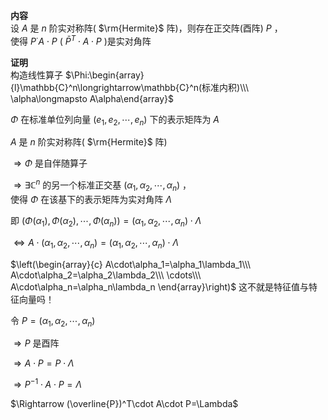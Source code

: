 **内容**  
设 $A$ 是 $n$ 阶实对称阵( $\rm{Hermite}$ 阵)，则存在正交阵(酉阵) $P$ ，  
使得 $P^\cdot A\cdot P$ ( $\bar P^T\cdot A\cdot P$ )是实对角阵  
  
**证明**  
构造线性算子 $\Phi:\begin{array}{l}\mathbb{C}^n\longrightarrow\mathbb{C}^n(标准内积)\\\ \alpha\longmapsto A\alpha\end{array}$  
  
$\Phi$ 在标准单位列向量 $(e_1,e_2,\cdots,e_n)$ 下的表示矩阵为 $A$  
  
$A$ 是 $n$ 阶实对称阵( $\rm{Hermite}$ 阵)  
  
$\Rightarrow\Phi$ 是自伴随算子  
  
$\Rightarrow\exists\mathbb{C}^n$ 的另一个标准正交基 $(\alpha_1,\alpha_2,\cdots,\alpha_n)$ ，  
使得 $\Phi$ 在该基下的表示矩阵为实对角阵 $\Lambda$  
  
即 $(\Phi(\alpha_1),\Phi(\alpha_2),\cdots,\Phi(\alpha_n))=(\alpha_1,\alpha_2,\cdots,\alpha_n)\cdot\Lambda$  
  
$\Leftrightarrow A\cdot(\alpha_1,\alpha_2,\cdots,\alpha_n)=(\alpha_1,\alpha_2,\cdots,\alpha_n)\cdot\Lambda$  
  
$\left(\begin{array}{c}  
A\cdot\alpha_1=\alpha_1\lambda_1\\\  
A\cdot\alpha_2=\alpha_2\lambda_2\\\  
\cdots\\\  
A\cdot\alpha_n=\alpha_n\lambda_n  
\end{array}\right)$  这不就是特征值与特征向量吗！  
  
令 $P=(\alpha_1,\alpha_2,\cdots,\alpha_n)$  
  
$\Rightarrow P$ 是酉阵  
  
$\Rightarrow A\cdot P=P\cdot\Lambda$  
  
$\Rightarrow P^{-1}\cdot A\cdot P=\Lambda$  
  
$\Rightarrow (\overline{P})^T\cdot A\cdot P=\Lambda$  
